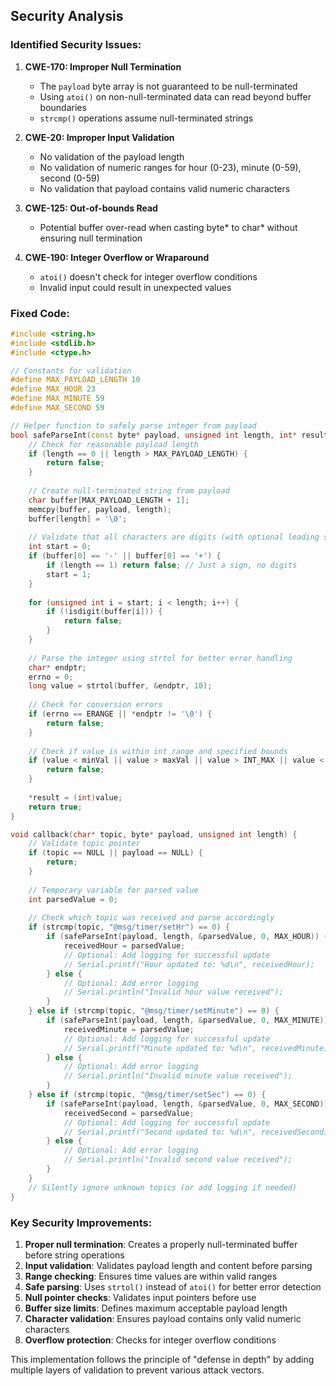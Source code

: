 ## Security Analysis

### Identified Security Issues:

1. **CWE-170: Improper Null Termination**
   - The `payload` byte array is not guaranteed to be null-terminated
   - Using `atoi()` on non-null-terminated data can read beyond buffer boundaries
   - `strcmp()` operations assume null-terminated strings

2. **CWE-20: Improper Input Validation**
   - No validation of the payload length
   - No validation of numeric ranges for hour (0-23), minute (0-59), second (0-59)
   - No validation that payload contains valid numeric characters

3. **CWE-125: Out-of-bounds Read**
   - Potential buffer over-read when casting byte* to char* without ensuring null termination

4. **CWE-190: Integer Overflow or Wraparound**
   - `atoi()` doesn't check for integer overflow conditions
   - Invalid input could result in unexpected values

### Fixed Code:

```cpp
#include <string.h>
#include <stdlib.h>
#include <ctype.h>

// Constants for validation
#define MAX_PAYLOAD_LENGTH 10
#define MAX_HOUR 23
#define MAX_MINUTE 59
#define MAX_SECOND 59

// Helper function to safely parse integer from payload
bool safeParseInt(const byte* payload, unsigned int length, int* result, int minVal, int maxVal) {
    // Check for reasonable payload length
    if (length == 0 || length > MAX_PAYLOAD_LENGTH) {
        return false;
    }
    
    // Create null-terminated string from payload
    char buffer[MAX_PAYLOAD_LENGTH + 1];
    memcpy(buffer, payload, length);
    buffer[length] = '\0';
    
    // Validate that all characters are digits (with optional leading sign)
    int start = 0;
    if (buffer[0] == '-' || buffer[0] == '+') {
        if (length == 1) return false; // Just a sign, no digits
        start = 1;
    }
    
    for (unsigned int i = start; i < length; i++) {
        if (!isdigit(buffer[i])) {
            return false;
        }
    }
    
    // Parse the integer using strtol for better error handling
    char* endptr;
    errno = 0;
    long value = strtol(buffer, &endptr, 10);
    
    // Check for conversion errors
    if (errno == ERANGE || *endptr != '\0') {
        return false;
    }
    
    // Check if value is within int range and specified bounds
    if (value < minVal || value > maxVal || value > INT_MAX || value < INT_MIN) {
        return false;
    }
    
    *result = (int)value;
    return true;
}

void callback(char* topic, byte* payload, unsigned int length) {
    // Validate topic pointer
    if (topic == NULL || payload == NULL) {
        return;
    }
    
    // Temporary variable for parsed value
    int parsedValue = 0;
    
    // Check which topic was received and parse accordingly
    if (strcmp(topic, "@msg/timer/setHr") == 0) {
        if (safeParseInt(payload, length, &parsedValue, 0, MAX_HOUR)) {
            receivedHour = parsedValue;
            // Optional: Add logging for successful update
            // Serial.printf("Hour updated to: %d\n", receivedHour);
        } else {
            // Optional: Add error logging
            // Serial.println("Invalid hour value received");
        }
    } else if (strcmp(topic, "@msg/timer/setMinute") == 0) {
        if (safeParseInt(payload, length, &parsedValue, 0, MAX_MINUTE)) {
            receivedMinute = parsedValue;
            // Optional: Add logging for successful update
            // Serial.printf("Minute updated to: %d\n", receivedMinute);
        } else {
            // Optional: Add error logging
            // Serial.println("Invalid minute value received");
        }
    } else if (strcmp(topic, "@msg/timer/setSec") == 0) {
        if (safeParseInt(payload, length, &parsedValue, 0, MAX_SECOND)) {
            receivedSecond = parsedValue;
            // Optional: Add logging for successful update
            // Serial.printf("Second updated to: %d\n", receivedSecond);
        } else {
            // Optional: Add error logging
            // Serial.println("Invalid second value received");
        }
    }
    // Silently ignore unknown topics (or add logging if needed)
}
```

### Key Security Improvements:

1. **Proper null termination**: Creates a properly null-terminated buffer before string operations
2. **Input validation**: Validates payload length and content before parsing
3. **Range checking**: Ensures time values are within valid ranges
4. **Safe parsing**: Uses `strtol()` instead of `atoi()` for better error detection
5. **Null pointer checks**: Validates input pointers before use
6. **Buffer size limits**: Defines maximum acceptable payload length
7. **Character validation**: Ensures payload contains only valid numeric characters
8. **Overflow protection**: Checks for integer overflow conditions

This implementation follows the principle of "defense in depth" by adding multiple layers of validation to prevent various attack vectors.